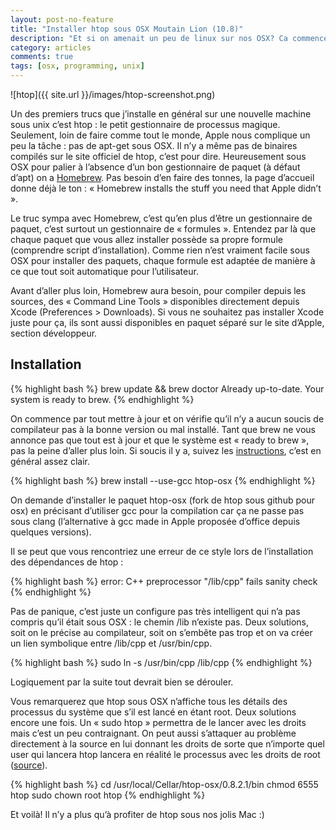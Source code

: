 ```yaml
---
layout: post-no-feature
title: "Installer htop sous OSX Moutain Lion (10.8)"
description: "Et si on amenait un peu de linux sur nos OSX? Ca commence par htop."
category: articles
comments: true
tags: [osx, programming, unix]
---
```


![htop]({{ site.url }}/images/htop-screenshot.png)

Un des premiers trucs que j’installe en général sur une nouvelle machine sous unix c’est htop : le petit gestionnaire de processus magique. Seulement, loin de faire comme tout le monde, Apple nous complique un peu la tâche : pas de apt-get sous OSX. Il n’y a même pas de binaires compilés sur le site officiel de htop, c’est pour dire. Heureusement sous OSX pour palier à l’absence d’un bon gestionnaire de paquet (à défaut d’apt) on a [Homebrew](http://brew.sh/). Pas besoin d’en faire des tonnes, la page d’accueil donne déjà le ton : « Homebrew installs the stuff you need that Apple didn’t ».

Le truc sympa avec Homebrew, c’est qu’en plus d’être un gestionnaire de paquet, c’est surtout un gestionnaire de « formules ». Entendez par là que chaque paquet que vous allez installer possède sa propre formule (comprendre script d’installation). Comme rien n’est vraiment facile sous OSX pour installer des paquets, chaque formule est adaptée de manière à ce que tout soit automatique pour l’utilisateur.

Avant d’aller plus loin, Homebrew aura besoin, pour compiler depuis les sources, des « Command Line Tools » disponibles directement depuis Xcode (Preferences > Downloads). Si vous ne souhaitez pas installer Xcode juste pour ça, ils sont aussi disponibles en paquet séparé sur le site d’Apple, section développeur.

## Installation

{% highlight bash %}
brew update && brew doctor
Already up-to-date.
Your system is ready to brew.
{% endhighlight %}

On commence par tout mettre à jour et on vérifie qu’il n’y a aucun soucis de compilateur pas à la bonne version ou mal installé. Tant que brew ne vous annonce pas que tout est à jour et que le système est « ready to brew », pas la peine d’aller plus loin. Si soucis il y a, suivez les [instructions](https://github.com/mxcl/homebrew/wiki/troubleshooting), c’est en général assez clair.

{% highlight bash %}
brew install --use-gcc htop-osx
{% endhighlight %}

On demande d’installer le paquet htop-osx (fork de htop sous github pour osx) en précisant d’utiliser gcc pour la compilation car ça ne passe pas sous clang (l’alternative à gcc made in Apple proposée d’office depuis quelques versions).

Il se peut que vous rencontriez une erreur de ce style lors de l’installation des dépendances de htop :

{% highlight bash %}
error: C++ preprocessor "/lib/cpp" fails sanity check
{% endhighlight %}

Pas de panique, c’est juste un configure pas très intelligent qui n’a pas compris qu’il était sous OSX : le chemin /lib n’existe pas. Deux solutions, soit on le précise au compilateur, soit on s’embête pas trop et on va créer un lien symbolique entre /lib/cpp et /usr/bin/cpp.

{% highlight bash %}
sudo ln -s /usr/bin/cpp /lib/cpp
{% endhighlight %}

Logiquement par la suite tout devrait bien se dérouler.

Vous remarquerez que htop sous OSX n’affiche tous les détails des processus du système que s’il est lancé en étant root. Deux solutions encore une fois. Un « sudo htop » permettra de le lancer avec les droits mais c’est un peu contraignant. On peut aussi s’attaquer au problème directement à la source en lui donnant les droits de sorte que n’importe quel user qui lancera htop lancera en réalité le processus avec les droits de root ([source](http://logicbox.tumblr.com/post/17067077640/installing-htop-on-osx-lion-with-homebrew)).

{% highlight bash %}
cd /usr/local/Cellar/htop-osx/0.8.2.1/bin
chmod 6555 htop
sudo chown root htop
{% endhighlight %}

Et voilà! Il n’y a plus qu’à profiter de htop sous nos jolis Mac :)